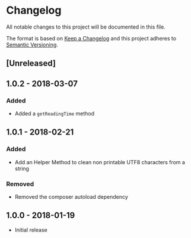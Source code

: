 # Changelog
All notable changes to this project will be documented in this file.

The format is based on [Keep a Changelog](http://keepachangelog.com/en/1.0.0/)
and this project adheres to [Semantic Versioning](http://semver.org/spec/v2.0.0.html).

## [Unreleased]

## 1.0.2 - 2018-03-07
### Added
- Added a `getReadingTime` method

## 1.0.1 - 2018-02-21
### Added
- Add an Helper Method to clean non printable UTF8 characters from a string

### Removed
- Removed the composer autoload dependency

## 1.0.0 - 2018-01-19
- Initial release
